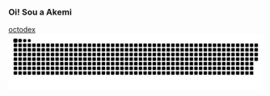 ### Oi! Sou a Akemi 

[octodex](https://github.com/andressaakemih/andressaakemih/blob/main/octodexAkemi.png)
![Snake animation](https://github.com/andressaakemih/andressaakemih/blob/output/github-contribution-grid-snake.svg)
